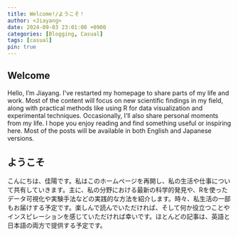 ```yaml
---
title: Welcome!/ようこそ！
author: <Jiayang>
date: 2024-09-03 23:01:00 +0900
categories: [Blogging, Casual]
tags: [casual]
pin: true
---
```

## Welcome
Hello, I’m Jiayang. I’ve restarted my homepage to share parts of my life and work. Most of the content will focus on new scientific findings in my field, along with practical methods like using R for data visualization and experimental techniques. Occasionally, I’ll also share personal moments from my life. I hope you enjoy reading and find something useful or inspiring here. Most of the posts will be available in both English and Japanese versions.
## ようこそ
こんにちは、佳陽です。私はこのホームページを再開し、私の生活や仕事について共有していきます。主に、私の分野における最新の科学的発見や、Rを使ったデータ可視化や実験手法などの実践的な方法を紹介します。時々、私生活の一部もお届けする予定です。楽しんで読んでいただければ、そして何か役立つことやインスピレーションを感じていただければ幸いです。ほとんどの記事は、英語と日本語の両方で提供する予定です。